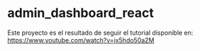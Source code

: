 # admin_dashboard_react

Este proyecto es el resultado de seguir el tutorial disponible en:
https://www.youtube.com/watch?v=jx5hdo50a2M 

